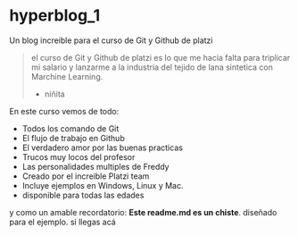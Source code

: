 # hyperblog_1
Un blog increible para el curso de Git y Github de platzi
>el curso de Git y Github de platzi es lo que me hacia falta para triplicar mi salario y lanzarme a la industria del tejido de lana sintetica con Marchine Learning.
> - niñita

En este curso vemos de todo:
* Todos los comando de Git
* El flujo de trabajo en Github
* El verdadero amor por las buenas practicas
* Trucos muy locos del profesor
* Las personalidades multiples de Freddy
* Creado por el increible Platzi team
* Incluye ejemplos en Windows, Linux y Mac.
* disponible para todas las edades

y como un amable recordatorio: **Este readme.md es un chiste**. diseñado para el ejemplo. si llegas acá 
